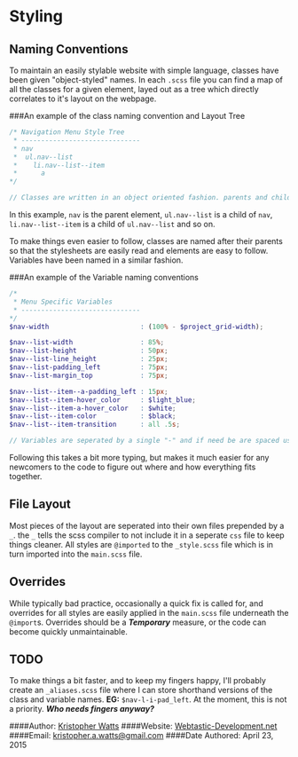 Styling
=======

Naming Conventions
------------------
To maintain an easily stylable website with simple language, classes have been given "object-styled" names. In each `.scss` file you can find a map of all the classes for a given element, layed out as a tree which directly correlates to it's layout on the webpage.

###An example of the class naming convention and Layout Tree

```scss
/* Navigation Menu Style Tree
 * ------------------------------
 * nav
 *  ul.nav--list
 *    li.nav--list--item
 *      a
*/

// Classes are written in an object oriented fashion. parents and children are seperated by "--". EG: parent--child--child_of_child
```

In this example, `nav` is the parent element, `ul.nav--list` is a child of `nav`, `li.nav--list--item` is a child of `ul.nav--list` and so on.

To make things even easier to follow, classes are named after their parents so that the stylesheets are easily read and elements are easy to follow. Variables have been named in a similar fashion.

###An example of the Variable naming conventions

```scss
/*
 * Menu Specific Variables
 * ------------------------------
*/
$nav-width                       : (100% - $project_grid-width);

$nav--list-width                 : 85%;
$nav--list-height                : 50px;
$nav--list-line_height           : 25px;
$nav--list-padding_left          : 75px;
$nav--list-margin_top            : 75px;

$nav--list--item--a-padding_left : 15px;
$nav--list--item-hover_color     : $light_blue;
$nav--list--item-a-hover_color   : $white;
$nav--list--item-color           : $black;
$nav--list--item-transition      : all .5s;

// Variables are seperated by a single "-" and if need be are spaced using "_". EG: $parent--child-background_color: #000
```

Following this takes a bit more typing, but makes it much easier for any newcomers to the code to figure out where and how everything fits together.

File Layout
-----------
Most pieces of the layout are seperated into their own files prepended by a `_`. the `_` tells the scss compiler to not include it in a seperate `css` file to keep things cleaner. All styles are `@imported` to the `_style.scss` file which is in turn imported into the `main.scss` file.

Overrides
---------
While typically bad practice, occasionally a quick fix is called for, and overrides for all styles are easily applied in the `main.scss` file underneath the `@import`s. Overrides should be a ***Temporary*** measure, or the code can become quickly unmaintainable.

TODO
----
To make things a bit faster, and to keep my fingers happy, I'll probably create an `_aliases.scss` file where I can store shorthand versions of the class and variable names. **EG:** `$nav-l-i-pad_left`. At the moment, this is not a priority. ***Who needs fingers anyway?***


####Author: [Kristopher Watts](https://github.com/uncledozer)
####Website: [Webtastic-Development.net](http://webtastic-development.net)
####Email: kristopher.a.watts@gmail.com
####Date Authored: April 23, 2015
